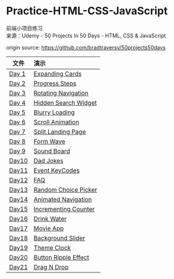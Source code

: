 # Practice-HTML-CSS-JavaScript
  
前端小项目练习  
来源：Udemy - 50 Projects In 50 Days - HTML, CSS & JavaScript
 
origin source: https://github.com/bradtraversy/50projects50days

| 文件                                                         | 演示                                                         |
| ------------------------------------------------------------ | :----------------------------------------------------------- |
| [Day 1](https://github.com/JuliaYin970130/Practice-HTML-CSS-JavaScript/tree/master/Day01) | [Expanding Cards](https://juliayin970130.github.io/Practice-HTML-CSS-JavaScript/Day01) |
| [Day 2](https://github.com/JuliaYin970130/Practice-HTML-CSS-JavaScript/tree/master/Day02) | [Progress Steps](https://juliayin970130.github.io/Practice-HTML-CSS-JavaScript/Day02) |
| [Day 3](https://github.com/JuliaYin970130/Practice-HTML-CSS-JavaScript/tree/master/Day03) | [Rotating Navigation](https://juliayin970130.github.io/Practice-HTML-CSS-JavaScript/Day03) |
| [Day 4](https://github.com/JuliaYin970130/Practice-HTML-CSS-JavaScript/tree/master/Day04) | [Hidden Search Widget](https://juliayin970130.github.io/Practice-HTML-CSS-JavaScript/Day04) |
| [Day 5](https://github.com/JuliaYin970130/Practice-HTML-CSS-JavaScript/tree/master/Day05) | [Blurry Loading](https://juliayin970130.github.io/Practice-HTML-CSS-JavaScript/Day05) |
| [Day 6](https://github.com/JuliaYin970130/Practice-HTML-CSS-JavaScript/tree/master/Day06) | [Scroll Animation](https://juliayin970130.github.io/Practice-HTML-CSS-JavaScript/Day06) |
| [Day 7](https://github.com/JuliaYin970130/Practice-HTML-CSS-JavaScript/tree/master/Day07) | [Split Landing Page](https://juliayin970130.github.io/Practice-HTML-CSS-JavaScript/Day07) |
| [Day 8](https://github.com/JuliaYin970130/Practice-HTML-CSS-JavaScript/tree/master/Day08) | [Form Wave](https://juliayin970130.github.io/Practice-HTML-CSS-JavaScript/Day08) |
| [Day 9](https://github.com/JuliaYin970130/Practice-HTML-CSS-JavaScript/tree/master/Day09) | [Sound Board](https://juliayin970130.github.io/Practice-HTML-CSS-JavaScript/Day09) |
| [Day10](https://github.com/JuliaYin970130/Practice-HTML-CSS-JavaScript/tree/master/Day10) | [Dad Jokes](https://juliayin970130.github.io/Practice-HTML-CSS-JavaScript/Day10) |
| [Day11](https://github.com/JuliaYin970130/Practice-HTML-CSS-JavaScript/tree/master/Day12) | [Event KeyCodes](https://juliayin970130.github.io/Practice-HTML-CSS-JavaScript/Day11) |
| [Day12](https://github.com/JuliaYin970130/Practice-HTML-CSS-JavaScript/tree/master/Day12) | [FAQ](https://juliayin970130.github.io/Practice-HTML-CSS-JavaScript/Day12) |
| [Day13](https://github.com/JuliaYin970130/Practice-HTML-CSS-JavaScript/tree/master/Day13) | [Random Choice Picker](https://juliayin970130.github.io/Practice-HTML-CSS-JavaScript/Day13) |
| [Day14](https://github.com/JuliaYin970130/Practice-HTML-CSS-JavaScript/tree/master/Day14) | [Animated Navigation](https://juliayin970130.github.io/Practice-HTML-CSS-JavaScript/Day14) |
| [Day15](https://github.com/JuliaYin970130/Practice-HTML-CSS-JavaScript/tree/master/Day15) | [Incrementing Counter](https://juliayin970130.github.io/Practice-HTML-CSS-JavaScript/Day15) |
| [Day16](https://github.com/JuliaYin970130/Practice-HTML-CSS-JavaScript/tree/master/Day16) | [Drink Water](https://juliayin970130.github.io/Practice-HTML-CSS-JavaScript/Day16) |
| [Day17](https://github.com/JuliaYin970130/Practice-HTML-CSS-JavaScript/tree/master/Day17) | [Movie App](https://juliayin970130.github.io/Practice-HTML-CSS-JavaScript/Day17) |
| [Day18](https://github.com/JuliaYin970130/Practice-HTML-CSS-JavaScript/tree/master/Day18) | [Background Slider](https://juliayin970130.github.io/Practice-HTML-CSS-JavaScript/Day18) |
| [Day19](https://github.com/JuliaYin970130/Practice-HTML-CSS-JavaScript/tree/master/Day19) | [Theme Clock](https://juliayin970130.github.io/Practice-HTML-CSS-JavaScript/Day19) |
| [Day20](https://github.com/JuliaYin970130/Practice-HTML-CSS-JavaScript/tree/master/Day20) | [Button Ripple Effect](https://juliayin970130.github.io/Practice-HTML-CSS-JavaScript/Day20) |
| [Day21](https://github.com/JuliaYin970130/Practice-HTML-CSS-JavaScript/tree/master/Day21) | [Drag N Drop](https://juliayin970130.github.io/Practice-HTML-CSS-JavaScript/Day21) |


